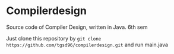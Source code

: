 # Compilerdesign
Source code of Compiler Design, written in Java. 6th sem

Just clone this repository by 
`git clone https://github.com/tgsd96/compilerdesign.git`
and run main.java
